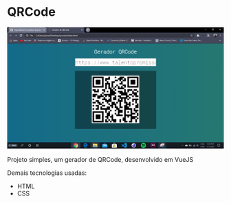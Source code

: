 # QRCode

![](/project_complete.PNG)

Projeto simples, um gerador de QRCode, desenvolvido em VueJS

Demais tecnologias usadas:
- HTML
- CSS
